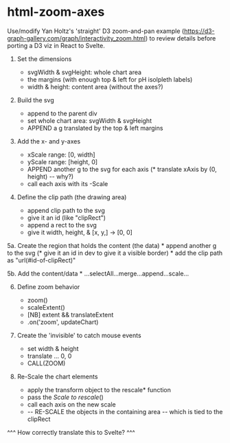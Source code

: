 # html-zoom-axes
Use/modify Yan Holtz's 'straight' D3 zoom-and-pan example (https://d3-graph-gallery.com/graph/interactivity_zoom.html) to review details before porting a D3 viz in React to Svelte.
1.  Set the dimensions
     * svgWidth & svgHeight: whole chart area
     * the margins (with enough top & left for pH isolpleth labels)
     * width & height: content area (without the axes?)

2.  Build the svg
     * append to the parent div
     * set whole chart area: svgWidth & svgHeight
     * APPEND a g translated by the top & left margins

3.  Add the x- and y-axes
     * xScale range: [0, width]
     * yScale range: [height, 0]
     * APPEND another g to the svg for each axis
     (* translate xAxis by (0, height) -- why?)
     * call each axis with its -Scale

4.  Define the clip path (the drawing area)
     * append clip path to the svg
     * give it an id (like "clipRect")
     * append a rect to the svg
     * give it width, height, & [x, y,] -> [0, 0]

5a. Create the region that holds the content (the data)
     * append another g to the svg
    (* give it an id in dev to give it a visible border)
     * add the clip path as "url(#id-of-clipRect)"

5b. Add the content/data
     * ...selectAll...merge...append...scale...

6.  Define zoom behavior
     * zoom()
     * scaleExtent()
     * [NB] extent && translateExtent
     * .on('zoom', updateChart)

7.  Create the 'invisible' <rect> to catch mouse events
     * set width & height
     * translate ... 0, 0
     * CALL(ZOOM)

8.  Re-Scale the chart elements
     * apply the transform object to the rescale* function
     * pass the *Scale to rescale*()
     * call each axis on the new scale
     * -- RE-SCALE the objects in the containing area
       -- which is tied to the clipRect


^^^ How correctly translate this to Svelte? ^^^
